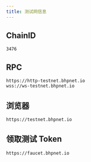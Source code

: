 ```yaml
---
title: 测试网信息
---
```


## ChainID

```shell
3476
```

## RPC

```shell
https://http-testnet.bhpnet.io
wss://ws-testnet.bhpnet.io
```

## 浏览器

```shell
https://testnet.bhpnet.io
```

## 领取测试 Token

```shell
https://faucet.bhpnet.io
```
